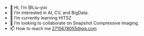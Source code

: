 - 👋 Hi, I’m @Liu-yixi
- 👀 I’m interested in AI, CV, and BigData.
- 🌱 I’m currently learning HITSZ
- 💞️ I’m looking to collaborate on Snapshot Compressive Imaging.
- 📫 How to reach me 2715678055@qq.com
<!---
Liu-yixi/Liu-yixi is a ✨ special ✨ repository because its `README.md` (this file) appears on your GitHub profile.
You can click the Preview link to take a look at your changes.
--->
